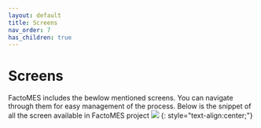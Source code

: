 ```yaml
---
layout: default
title: Screens
nav_order: 7
has_children: true
---
```

# Screens

FactoMES includes the bewlow mentioned screens. You can navigate through them for easy management of the process.
Below is the snippet of all the screen available in FactoMES project
 ![](../../../assets/images/screens/screens.png)
{: style="text-align:center;"}







